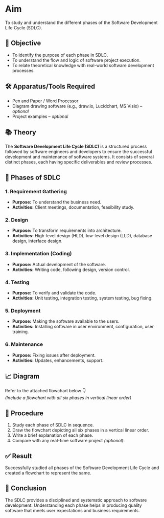 # **Aim**
To study and understand the different phases of the Software Development Life Cycle (SDLC).

## **🧪 Objective**
- To identify the purpose of each phase in SDLC.  
- To understand the flow and logic of software project execution.  
- To relate theoretical knowledge with real-world software development processes.

## **🛠️ Apparatus/Tools Required**
- Pen and Paper / Word Processor  
- Diagram drawing software (e.g., draw.io, Lucidchart, MS Visio) – *optional*  
- Project examples – *optional*

## **📚 Theory**
The **Software Development Life Cycle (SDLC)** is a structured process followed by software engineers and developers to ensure the successful development and maintenance of software systems. It consists of several distinct phases, each having specific deliverables and review processes.

## **🔄 Phases of SDLC**

### 1. **Requirement Gathering**
- **Purpose:** To understand the business need.  
- **Activities:** Client meetings, documentation, feasibility study.

### 2. **Design**
- **Purpose:** To transform requirements into architecture.  
- **Activities:** High-level design (HLD), low-level design (LLD), database design, interface design.

### 3. **Implementation (Coding)**
- **Purpose:** Actual development of the software.  
- **Activities:** Writing code, following design, version control.

### 4. **Testing**
- **Purpose:** To verify and validate the code.  
- **Activities:** Unit testing, integration testing, system testing, bug fixing.

### 5. **Deployment**
- **Purpose:** Making the software available to the users.  
- **Activities:** Installing software in user environment, configuration, user training.

### 6. **Maintenance**
- **Purpose:** Fixing issues after deployment.  
- **Activities:** Updates, enhancements, support.

## **📈 Diagram**
Refer to the attached flowchart below 👇  
*(Include a flowchart with all six phases in vertical linear order)*

## **📝 Procedure**
1. Study each phase of SDLC in sequence.  
2. Draw the flowchart depicting all six phases in a vertical linear order.  
3. Write a brief explanation of each phase.  
4. Compare with any real-time software project *(optional)*.

## **✅ Result**
Successfully studied all phases of the Software Development Life Cycle and created a flowchart to represent the same.

## **📌 Conclusion**
The SDLC provides a disciplined and systematic approach to software development. Understanding each phase helps in producing quality software that meets user expectations and business requirements.
